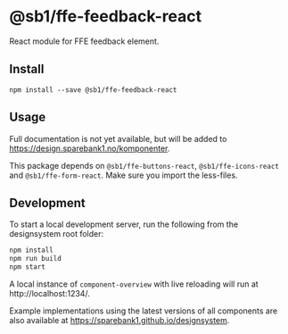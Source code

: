 # @sb1/ffe-feedback-react

React module for FFE feedback element.

## Install

```
npm install --save @sb1/ffe-feedback-react
```

## Usage

Full documentation is not yet available, but will be added to https://design.sparebank1.no/komponenter.

This package depends on `@sb1/ffe-buttons-react`, `@sb1/ffe-icons-react` and `@sb1/ffe-form-react`.
Make sure you import the less-files.

## Development

To start a local development server, run the following from the designsystem root folder:

```bash
npm install
npm run build
npm start
```

A local instance of `component-overview` with live reloading will run at http://localhost:1234/.

Example implementations using the latest versions of all components are also available at https://sparebank1.github.io/designsystem.

